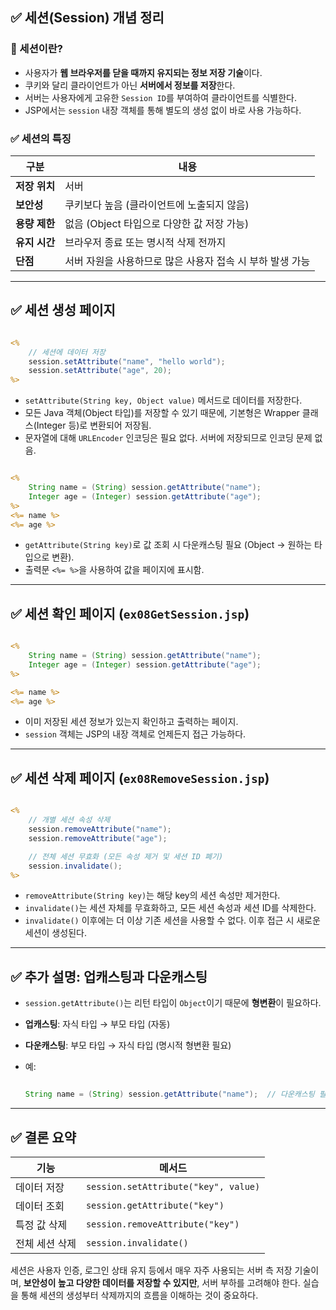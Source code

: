 ## ✅ 세션(Session) 개념 정리

### 📌 세션이란?

- 사용자가 **웹 브라우저를 닫을 때까지 유지되는 정보 저장 기술**이다.
- 쿠키와 달리 클라이언트가 아닌 **서버에서 정보를 저장**한다.
- 서버는 사용자에게 고유한 `Session ID`를 부여하여 클라이언트를 식별한다.
- JSP에서는 `session` 내장 객체를 통해 별도의 생성 없이 바로 사용 가능하다.

### ✅ 세션의 특징

| 구분 | 내용 |
| --- | --- |
| **저장 위치** | 서버 |
| **보안성** | 쿠키보다 높음 (클라이언트에 노출되지 않음) |
| **용량 제한** | 없음 (Object 타입으로 다양한 값 저장 가능) |
| **유지 시간** | 브라우저 종료 또는 명시적 삭제 전까지 |
| **단점** | 서버 자원을 사용하므로 많은 사용자 접속 시 부하 발생 가능 |

---

## ✅ 세션 생성 페이지

```jsp

<%
	// 세션에 데이터 저장
	session.setAttribute("name", "hello world");
	session.setAttribute("age", 20);
%>

```

- `setAttribute(String key, Object value)` 메서드로 데이터를 저장한다.
- 모든 Java 객체(Object 타입)를 저장할 수 있기 때문에, 기본형은 Wrapper 클래스(Integer 등)로 변환되어 저장됨.
- 문자열에 대해 `URLEncoder` 인코딩은 필요 없다. 서버에 저장되므로 인코딩 문제 없음.

```jsp

<%
	String name = (String) session.getAttribute("name");
	Integer age = (Integer) session.getAttribute("age");
%>
<%= name %>
<%= age %>

```

- `getAttribute(String key)`로 값 조회 시 다운캐스팅 필요 (Object → 원하는 타입으로 변환).
- 출력문 `<%= %>`을 사용하여 값을 페이지에 표시함.

---

## ✅ 세션 확인 페이지 (`ex08GetSession.jsp`)

```jsp

<%
	String name = (String) session.getAttribute("name");
	Integer age = (Integer) session.getAttribute("age");
%>

<%= name %>
<%= age %>

```

- 이미 저장된 세션 정보가 있는지 확인하고 출력하는 페이지.
- `session` 객체는 JSP의 내장 객체로 언제든지 접근 가능하다.

---

## ✅ 세션 삭제 페이지 (`ex08RemoveSession.jsp`)

```jsp

<%
	// 개별 세션 속성 삭제
	session.removeAttribute("name");
	session.removeAttribute("age");

	// 전체 세션 무효화 (모든 속성 제거 및 세션 ID 폐기)
	session.invalidate();
%>

```

- `removeAttribute(String key)`는 해당 key의 세션 속성만 제거한다.
- `invalidate()`는 세션 자체를 무효화하고, 모든 세션 속성과 세션 ID를 삭제한다.
- `invalidate()` 이후에는 더 이상 기존 세션을 사용할 수 없다. 이후 접근 시 새로운 세션이 생성된다.

---

## ✅ 추가 설명: 업캐스팅과 다운캐스팅

- `session.getAttribute()`는 리턴 타입이 `Object`이기 때문에 **형변환**이 필요하다.
- **업캐스팅**: 자식 타입 → 부모 타입 (자동)
- **다운캐스팅**: 부모 타입 → 자식 타입 (명시적 형변환 필요)
- 예:
    
    ```java

    String name = (String) session.getAttribute("name");  // 다운캐스팅 필요
    
    ```
    

---

## ✅ 결론 요약

| 기능 | 메서드 |
| --- | --- |
| 데이터 저장 | `session.setAttribute("key", value)` |
| 데이터 조회 | `session.getAttribute("key")` |
| 특정 값 삭제 | `session.removeAttribute("key")` |
| 전체 세션 삭제 | `session.invalidate()` |

세션은 사용자 인증, 로그인 상태 유지 등에서 매우 자주 사용되는 서버 측 저장 기술이며, **보안성이 높고 다양한 데이터를 저장할 수 있지만**, 서버 부하를 고려해야 한다. 실습을 통해 세션의 생성부터 삭제까지의 흐름을 이해하는 것이 중요하다.